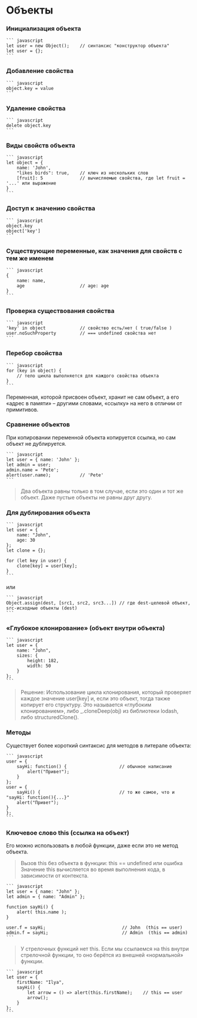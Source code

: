 # Объекты
### Инициализация объекта
    ``` javascript
    let user = new Object();    // синтаксис "конструктор объекта"
    let user = {}; 
    ```
### Добавление свойства
    ``` javascript
    object.key = value 
    ```
### Удаление свойства 
    ``` javascript
    delete object.key 
    ```
### Виды свойств объекта
    ``` javascript
    let object = {
        name: 'John',
        "likes birds": true,    // ключ из нескольких слов
        [fruit]: 5              // вычисляемые свойства, где let fruit = '...' или выражение
    } 
    ```
### Доступ к значению свойства
    ``` javascript
    object.key
    object['key'] 
    ```
### Cуществующие переменные, как значения для свойств с тем же именем
    ``` javascript
    {
        name: name,
        age                     // age: age
    } 
    ```
### Проверка существования свойства
    ``` javascript
    'key' in object             // свойство есть/нет ( true/false )
    user.noSuchProperty         // === undefined свойства нет 
    ```
### Перебор свойства
    ``` javascript
    for (key in object) {
        // тело цикла выполняется для каждого свойства объекта
    } 
    ```
Переменная, которой присвоен объект, хранит не сам объект, а его «адрес в памяти» – другими словами, «ссылку» на него в отличии от примитивов. 
### Сравнение объектов
При копировании переменной объекта копируется ссылка, но сам объект не дублируется. 

    ``` javascript
    let user = { name: 'John' };
    let admin = user;
    admin.name = 'Pete';      
    alert(user.name);           // 'Pete'
    ```
> Два объекта равны только в том случае, если это один и тот же объект. Даже пустые объекты не равны друг другу.

### Для дублирования объекта 
    ``` javascript
    let user = {
        name: "John",
        age: 30
    };
    let clone = {}; 

    for (let key in user) {
        clone[key] = user[key];
    }
    ```
или 

    ``` javascript
    Object.assign(dest, [src1, src2, src3...]) // где dest-целевой объект, src-исходные объекты (dest)
    ```
### «Глубокое клонирование» (объект внутри объекта) 
    ``` javascript
    let user = {
        name: "John",
        sizes: {
            height: 182,
            width: 50
        }
    };
    ```
> Решение: Использование цикла клонирования, который проверяет каждое значение user[key] и, если это объект, тогда также копирует его структуру. Это называется «глубоким клонированием», либо _.cloneDeep(obj) из библиотеки lodash, либо structuredClone().

### Методы 
Существует более короткий синтаксис для методов в литерале объекта:

    ``` javascript
    user = {
        sayHi: function() {                    // обычное написание
            alert("Привет");
        }
    };
    user = {
        sayHi() {                              // то же самое, что и "sayHi: function(){...}"
        alert("Привет");
    }
    };
    ```

### Ключевое слово this (ссылка на объект)
Его можно использовать в любой функции, даже если это не метод объекта. 
> Вызов this без объекта в функции: this == undefined или ошибка
Значение this вычисляется во время выполнения кода, в зависимости от контекста.

    ``` javascript
    let user = { name: "John" };
    let admin = { name: "Admin" };

    function sayHi() {
        alert( this.name );
    }

    user.f = sayHi;                             // John  (this == user)
    admin.f = sayHi;                            // Admin  (this == admin)
    ```
> У стрелочных функций нет this.
Если мы ссылаемся на this внутри стрелочной функции, то оно берётся из внешней «нормальной» функции.

    ``` javascript
    let user = {
        firstName: "Ilya",
        sayHi() {
            let arrow = () => alert(this.firstName);    // this == user
            arrow();
        }
    };
    ```